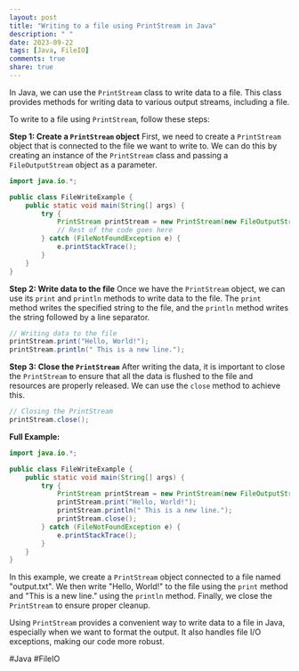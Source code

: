 ```yaml
---
layout: post
title: "Writing to a file using PrintStream in Java"
description: " "
date: 2023-09-22
tags: [Java, FileIO]
comments: true
share: true
---
```


In Java, we can use the `PrintStream` class to write data to a file. This class provides methods for writing data to various output streams, including a file.

To write to a file using `PrintStream`, follow these steps:

**Step 1: Create a `PrintStream` object**
First, we need to create a `PrintStream` object that is connected to the file we want to write to. We can do this by creating an instance of the `PrintStream` class and passing a `FileOutputStream` object as a parameter.

```java
import java.io.*;

public class FileWriteExample {
    public static void main(String[] args) {
        try {
            PrintStream printStream = new PrintStream(new FileOutputStream("output.txt"));
            // Rest of the code goes here
        } catch (FileNotFoundException e) {
            e.printStackTrace();
        }
    }
}
```

**Step 2: Write data to the file**
Once we have the `PrintStream` object, we can use its `print` and `println` methods to write data to the file. The `print` method writes the specified string to the file, and the `println` method writes the string followed by a line separator.

```java
// Writing data to the file
printStream.print("Hello, World!");
printStream.println(" This is a new line.");
```

**Step 3: Close the `PrintStream`**
After writing the data, it is important to close the `PrintStream` to ensure that all the data is flushed to the file and resources are properly released. We can use the `close` method to achieve this.

```java
// Closing the PrintStream
printStream.close();
```

**Full Example:**

```java
import java.io.*;

public class FileWriteExample {
    public static void main(String[] args) {
        try {
            PrintStream printStream = new PrintStream(new FileOutputStream("output.txt"));
            printStream.print("Hello, World!");
            printStream.println(" This is a new line.");
            printStream.close();
        } catch (FileNotFoundException e) {
            e.printStackTrace();
        }
    }
}
```

In this example, we create a `PrintStream` object connected to a file named "output.txt". We then write "Hello, World!" to the file using the `print` method and "This is a new line." using the `println` method. Finally, we close the `PrintStream` to ensure proper cleanup.

Using `PrintStream` provides a convenient way to write data to a file in Java, especially when we want to format the output. It also handles file I/O exceptions, making our code more robust.

#Java #FileIO